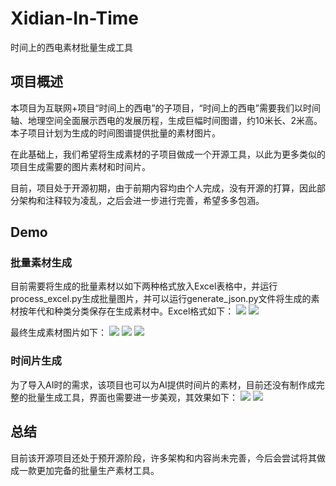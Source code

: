 # Xidian-In-Time
时间上的西电素材批量生成工具

## 项目概述
本项目为互联网+项目“时间上的西电”的子项目，“时间上的西电”需要我们以时间轴、地理空间全面展示西电的发展历程，生成巨幅时间图谱，约10米长、2米高。本子项目计划为生成的时间图谱提供批量的素材图片。

在此基础上，我们希望将生成素材的子项目做成一个开源工具，以此为更多类似的项目生成需要的图片素材和时间片。

目前，项目处于开源初期，由于前期内容均由个人完成，没有开源的打算，因此部分架构和注释较为凌乱，之后会进一步进行完善，希望多多包涵。

## Demo
### 批量素材生成
目前需要将生成的批量素材以如下两种格式放入Excel表格中，并运行process_excel.py生成批量图片，并可以运行generate_json.py文件将生成的素材按年代和种类分类保存在生成素材中。Excel格式如下：
![](https://github.com/frozenlalala/Xidian-In-Time/raw/master/images/素材生成Excel.png)
![](https://github.com/frozenlalala/Xidian-In-Time/raw/master/images/素材生成Excel2.png)

最终生成素材图片如下：
![](https://github.com/frozenlalala/Xidian-In-Time/raw/master/images/ID1001_Type1_Year1931.png)
![](https://github.com/frozenlalala/Xidian-In-Time/raw/master/images/ID8033_Type8_Year1895.png)
![](https://github.com/frozenlalala/Xidian-In-Time/raw/master/images/ID8159_Type8_Year2019.png)

### 时间片生成
为了导入AI时的需求，该项目也可以为AI提供时间片的素材，目前还没有制作成完整的批量生成工具，界面也需要进一步美观，其效果如下：
![](https://github.com/frozenlalala/Xidian-In-Time/raw/master/images/1790_1900.png)
![](https://github.com/frozenlalala/Xidian-In-Time/raw/master/images/1961.png)

## 总结
目前该开源项目还处于预开源阶段，许多架构和内容尚未完善，今后会尝试将其做成一款更加完备的批量生产素材工具。